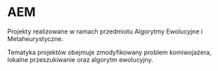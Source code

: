 # AEM
Projekty realizowane w ramach przedmiotu Algorytmy Ewolucyjne i Metaheurystyczne.

Tematyka projektów obejmuje zmodyfikowany problem komiwojażera, lokalne przeszukiwanie oraz algorytm ewolucyjny.
